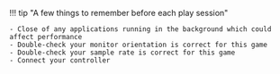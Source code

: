 !!! tip "A few things to remember before each play session"

    - Close of any applications running in the background which could affect performance
    - Double-check your monitor orientation is correct for this game
    - Double-check your sample rate is correct for this game
    - Connect your controller